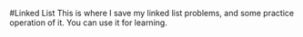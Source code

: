 #Linked List
This is where I save my linked list problems, and some practice operation of it.
You can use it for learning.
